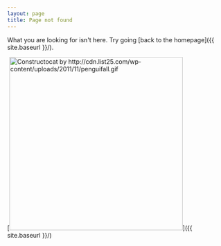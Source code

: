 ```yaml
---
layout: page
title: Page not found
---
```


What you are looking for isn't here. Try going [back to the homepage]({{ site.baseurl }}/).

[<img src="{{ site.baseurl }}/images/404.jpg" alt="Constructocat by http://cdn.list25.com/wp-content/uploads/2011/11/penguifall.gif" style="width: 400px;"/>]({{ site.baseurl }}/)
